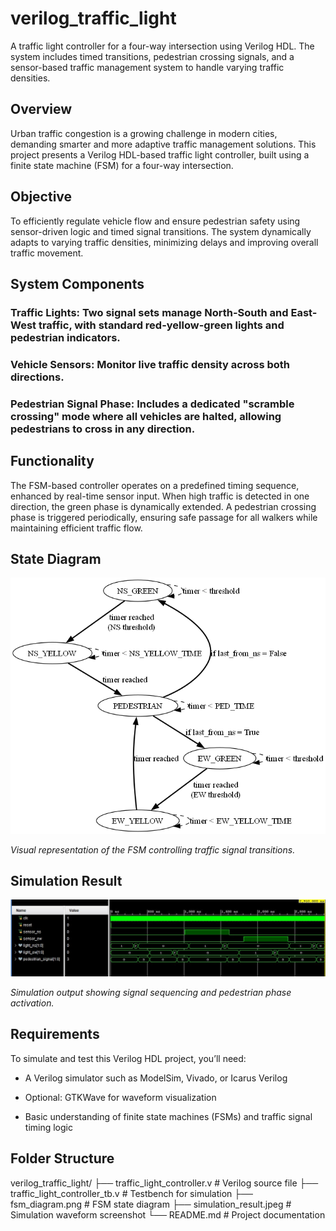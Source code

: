 # verilog_traffic_light
A traffic light controller for a four-way intersection using Verilog HDL. The system includes timed transitions, pedestrian crossing signals, and a sensor-based traffic management system to handle varying traffic densities.

## Overview
Urban traffic congestion is a growing challenge in modern cities, demanding smarter and more adaptive traffic management solutions. This project presents a Verilog HDL-based traffic light controller, built using a finite state machine (FSM) for a four-way intersection.

## Objective
To efficiently regulate vehicle flow and ensure pedestrian safety using sensor-driven logic and timed signal transitions. The system dynamically adapts to varying traffic densities, minimizing delays and improving overall traffic movement.

## System Components
### Traffic Lights: Two signal sets manage North-South and East-West traffic, with standard red-yellow-green lights and pedestrian indicators.

### Vehicle Sensors: Monitor live traffic density across both directions.

### Pedestrian Signal Phase: Includes a dedicated "scramble crossing" mode where all vehicles are halted, allowing pedestrians to cross in any direction.

## Functionality
The FSM-based controller operates on a predefined timing sequence, enhanced by real-time sensor input. When high traffic is detected in one direction, the green phase is dynamically extended. A pedestrian crossing phase is triggered periodically, ensuring safe passage for all walkers while maintaining efficient traffic flow.


## State Diagram
![State Diagram](fsm_diagram.png)

_Visual representation of the FSM controlling traffic signal transitions._

## Simulation Result
![Simulation Result](simulation_result.jpeg)

_Simulation output showing signal sequencing and pedestrian phase activation._

## Requirements
To simulate and test this Verilog HDL project, you’ll need:
- A Verilog simulator such as ModelSim, Vivado, or Icarus Verilog

- Optional: GTKWave for waveform visualization

- Basic understanding of finite state machines (FSMs) and traffic signal timing logic

## Folder Structure
verilog_traffic_light/
├── traffic_light_controller.v        # Verilog source file
├── traffic_light_controller_tb.v     # Testbench for simulation
├── fsm_diagram.png                   # FSM state diagram
├── simulation_result.jpeg            # Simulation waveform screenshot
└── README.md                         # Project documentation
 
